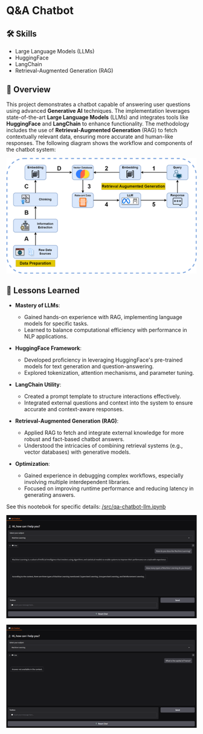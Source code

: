 #  Q&A Chatbot

## 🛠 Skills
- Large Language Models (LLMs)
- HuggingFace 
- LangChain
- Retrieval-Augmented Generation (RAG)


## 📝 Overview
This project demonstrates a chatbot capable of answering user questions using advanced **Generative AI** techniques. The implementation leverages state-of-the-art **Large Language Models** (LLMs) and integrates tools like **HuggingFace** and **LangChain** to enhance functionality. The methodology includes the use of **Retrieval-Augmented Generation** (RAG) to fetch contextually relevant data, ensuring more accurate and human-like responses. The following diagram shows the workflow and components of the chatbot system:

![QA Chatbot Architecture](/img/qa-chatbot-llm-architecture.png)

## 📖 Lessons Learned
- **Mastery of LLMs**:
	- Gained hands-on experience with RAG,  implementing language models for specific tasks.
	- Learned to balance computational efficiency with performance in NLP applications.
	
- **HuggingFace Framework**:
	- Developed proficiency in leveraging HuggingFace's pre-trained models for text generation and question-answering.
	- Explored tokenization, attention mechanisms, and parameter tuning.
	
- **LangChain Utility**:
	- Created a prompt template to structure interactions effectively.
	- Integrated external questions and context into the system to ensure accurate and context-aware responses.

- **Retrieval-Augmented Generation (RAG)**:
	- Applied RAG to fetch and integrate external knowledge for more robust and fact-based chatbot answers.
	- Understood the intricacies of combining retrieval systems (e.g., vector databases) with generative models.

- **Optimization**:
	- Gained experience in debugging complex workflows, especially involving multiple interdependent libraries.
	- Focused on improving runtime performance and reducing latency in generating answers.
​

See this nootebok for specific details: [/src/qa-chatbot-llm.ipynb]() 

![QA Chatbot Output 1](/img/qa-chatbot-llm-output-1.png)

![QA Chatbot Output 2](/img/qa-chatbot-llm-output-2.png)
